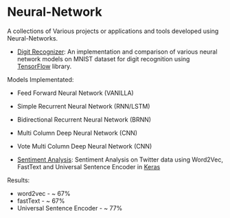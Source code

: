 # Neural-Network

A collections of Various projects or applications and tools developed using Neural-Networks.

- [Digit Recognizer](digit-recognizer/): An implementation and comparison of various neural network models on MNIST dataset for digit recognition using [TensorFlow](https://tensorflow.org) library.

Models Implementated: 
  - Feed Forward Neural Network (VANILLA)
  - Simple Recurrent Neural Network (RNN/LSTM)
  - Bidirectional Recurrent Neural Network (BRNN)
  - Multi Column Deep Neural Network (CNN)
  - Vote Multi Column Deep Neural Network (CNN)
  
- [Sentiment Analysis](Sentiment-Analysis): Sentiment Analysis on Twitter data using Word2Vec, FastText and Universal Sentence Encoder in [Keras](https://keras.io)

Results:
  - word2vec - ~ 67%
  - fastText - ~ 67%
  - Universal Sentence Encoder - ~ 77%
